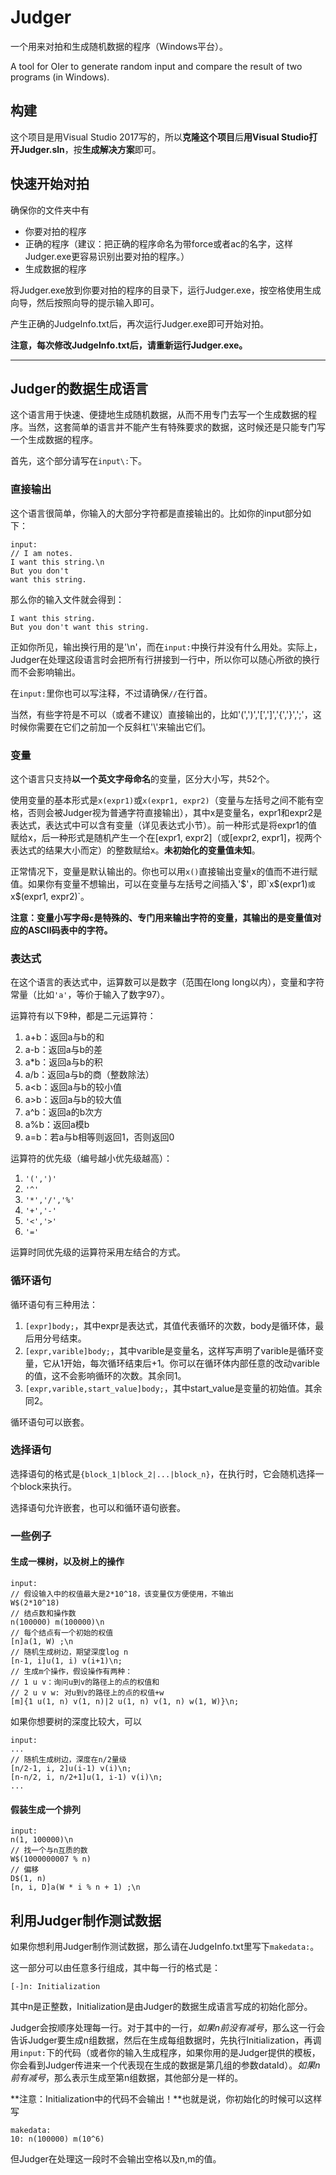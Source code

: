 # Judger
一个用来对拍和生成随机数据的程序（Windows平台）。

A tool for OIer to generate random input and compare the result of two programs (in Windows).

## 构建
这个项目是用Visual Studio 2017写的，所以**克隆这个项目**后**用Visual Studio打开Judger.sln**，按**生成解决方案**即可。

## 快速开始对拍
确保你的文件夹中有
* 你要对拍的程序
* 正确的程序（建议：把正确的程序命名为带force或者ac的名字，这样Judger.exe更容易识别出要对拍的程序。）
* 生成数据的程序

将Judger.exe放到你要对拍的程序的目录下，运行Judger.exe，按空格使用生成向导，然后按照向导的提示输入即可。

产生正确的JudgeInfo.txt后，再次运行Judger.exe即可开始对拍。

**注意，每次修改JudgeInfo.txt后，请重新运行Judger.exe。**

***

## Judger的数据生成语言
这个语言用于快速、便捷地生成随机数据，从而不用专门去写一个生成数据的程序。当然，这套简单的语言并不能产生有特殊要求的数据，这时候还是只能专门写一个生成数据的程序。

首先，这个部分请写在`input\:`下。

### 直接输出
这个语言很简单，你输入的大部分字符都是直接输出的。比如你的input部分如下：

```
input:
// I am notes.
I want this string.\n
But you don't 
want this string.
```

那么你的输入文件就会得到：

```
I want this string.
But you don't want this string.
```

正如你所见，输出换行用的是'\\n'，而在`input:`中换行并没有什么用处。实际上，Judger在处理这段语言时会把所有行拼接到一行中，所以你可以随心所欲的换行而不会影响输出。

在`input:`里你也可以写注释，不过请确保`//`在行首。

当然，有些字符是不可以（或者不建议）直接输出的，比如'(',')','[',']','{','}',';'，这时候你需要在它们之前加一个反斜杠'\\'来输出它们。

### 变量
这个语言只支持**以一个英文字母命名**的变量，区分大小写，共52个。

使用变量的基本形式是`x(expr1)`或`x(expr1, expr2)`（变量与左括号之间不能有空格，否则会被Judger视为普通字符直接输出），其中x是变量名，expr1和expr2是表达式，表达式中可以含有变量（详见表达式小节）。前一种形式是将expr1的值赋给x，后一种形式是随机产生一个在\[expr1, expr2\]（或\[expr2, expr1\]，视两个表达式的结果大小而定）的整数赋给x。**未初始化的变量值未知**。

正常情况下，变量是默认输出的。你也可以用`x()`直接输出变量x的值而不进行赋值。如果你有变量不想输出，可以在变量与左括号之间插入'$'，即`x$(expr1)`或`x$(expr1, expr2)`。

**注意：变量小写字母`c`是特殊的、专门用来输出字符的变量，其输出的是变量值对应的ASCII码表中的字符。**

### 表达式
在这个语言的表达式中，运算数可以是数字（范围在long long以内），变量和字符常量（比如`'a'`，等价于输入了数字97）。

运算符有以下9种，都是二元运算符：
1. a+b：返回a与b的和
2. a-b：返回a与b的差
3. a*b：返回a与b的积
4. a/b：返回a与b的商（整数除法）
5. a<b：返回a与b的较小值
6. a>b：返回a与b的较大值
7. a^b：返回a的b次方
8. a%b：返回a模b
9. a=b：若a与b相等则返回1，否则返回0

运算符的优先级（编号越小优先级越高）：
1. `'(',')'`
2. `'^'`
3. `'*','/','%'`
4. `'+','-'`
5. `'<','>'`
6. `'='`

运算时同优先级的运算符采用左结合的方式。

### 循环语句
循环语句有三种用法：
1. `[expr]body;`，其中expr是表达式，其值代表循环的次数，body是循环体，最后用分号结束。
2. `[expr,varible]body;`，其中varible是变量名，这样写声明了varible是循环变量，它从1开始，每次循环结束后+1。你可以在循环体内部任意的改动varible的值，这不会影响循环的次数。其余同1。
3. `[expr,varible,start_value]body;`，其中start_value是变量的初始值。其余同2。

循环语句可以嵌套。

### 选择语句
选择语句的格式是`{block_1|block_2|...|block_n}`，在执行时，它会随机选择一个block来执行。

选择语句允许嵌套，也可以和循环语句嵌套。

### 一些例子

#### 生成一棵树，以及树上的操作
```
input:
// 假设输入中的权值最大是2*10^18，该变量仅方便使用，不输出
W$(2*10^18)
// 结点数和操作数
n(100000) m(100000)\n
// 每个结点有一个初始的权值
[n]a(1, W) ;\n
// 随机生成树边，期望深度log n
[n-1, i]u(1, i) v(i+1)\n;
// 生成m个操作，假设操作有两种：
// 1 u v：询问u到v的路径上的点的权值和
// 2 u v w: 对u到v的路径上的点的权值+w
[m]{1 u(1, n) v(1, n)|2 u(1, n) v(1, n) w(1, W)}\n;
```

如果你想要树的深度比较大，可以
```
input:
...
// 随机生成树边，深度在n/2量级
[n/2-1, i, 2]u(i-1) v(i)\n;
[n-n/2, i, n/2+1]u(1, i-1) v(i)\n;
...
```

#### 假装生成一个排列
```
input:
n(1, 100000)\n
// 找一个与n互质的数
W$(1000000007 % n)
// 偏移
D$(1, n)
[n, i, D]a(W * i % n + 1) ;\n 
```

## 利用Judger制作测试数据
如果你想利用Judger制作测试数据，那么请在JudgeInfo.txt里写下`makedata:`。

这一部分可以由任意多行组成，其中每一行的格式是：
```
[-]n: Initialization
```
其中n是正整数，Initialization是由Judger的数据生成语言写成的初始化部分。

Judger会按顺序处理每一行。对于其中的一行，*如果n前没有减号*，那么这一行会告诉Judger要生成n组数据，然后在生成每组数据时，先执行Initialization，再调用`input:`下的代码（或者你的输入生成程序，如果你用的是Judger提供的模板，你会看到Judger传进来一个代表现在生成的数据是第几组的参数dataId）。*如果n前有减号*，那么表示生成至第n组数据，其他部分是一样的。

**注意：Initialization中的代码不会输出！**也就是说，你初始化的时候可以这样写
```
makedata:
10: n(100000) m(10^6)
```
但Judger在处理这一段时不会输出空格以及n,m的值。

